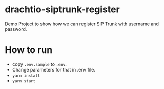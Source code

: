 # drachtio-siptrunk-register
Demo Project to show how we can register SIP Trunk with username and password.

# How to run
- copy `.env.sample` to `.env`.
- Change parameters for that in .env file.
- `yarn install`
- `yarn start`
